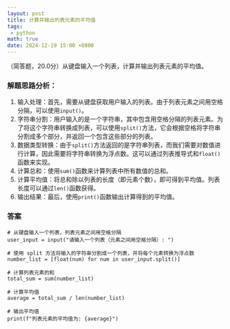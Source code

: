 ```yaml
---
layout: post
title: 计算并输出列表元素的平均值
tags: 
 - python
math: true
date: 2024-12-19 15:00 +0800
---
```


（简答题，20.0分）从键盘输入一个列表，计算并输出列表元素的平均值。                            

### 解题思路分析：              

1. 输入处理：首先，需要从键盘获取用户输入的列表。由于列表元素之间用空格分隔，可以使用``input()``。                
2. 字符串分割：用户输入的是一个字符串，其中包含用空格分隔的列表元素。为了将这个字符串转换成列表，可以使用``split()``方法，它会根据空格将字符串分割成多个部分，并返回一个包含这些部分的列表。                
3. 数据类型转换：由于``split()``方法返回的是字符串列表，而我们需要对数值进行计算，因此需要将字符串转换为浮点数。这可以通过列表推导式和``float()``函数来实现。               
4. 计算总和：使用``sum()``函数来计算列表中所有数值的总和。              
5. 计算平均值：将总和除以列表的长度（即元素个数），即可得到平均值。列表长度可以通过``len()``函数获得。              
6. 输出结果：最后，使用``print()``函数输出计算得到的平均值。                

### 答案                

```             
# 从键盘输入一个列表，列表元素之间用空格分隔
user_input = input("请输入一个列表（元素之间用空格分隔）: ")

# 使用 split 方法将输入的字符串分割成一个列表，并将每个元素转换为浮点数
number_list = [float(num) for num in user_input.split()]

# 计算列表元素的和
total_sum = sum(number_list)

# 计算平均值
average = total_sum / len(number_list)

# 输出平均值
print(f"列表元素的平均值为: {average}")
```             
